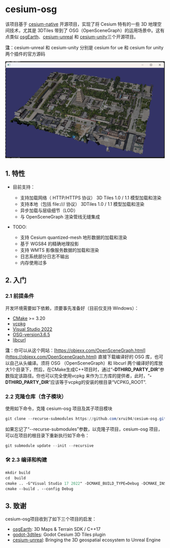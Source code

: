 # cesium-osg

该项目基于 [cesium-native](https://github.com/CesiumGS/cesium-native) 开源项目，实现了将 Cesium 特有的一些 3D 地理空间技术，尤其是 3DTiles 带到了 OSG（OpenSceneGraph）的运用场景中。这有点类似 [osgEarth](https://github.com/gwaldron/osgearth)、[cesium-unreal](https://github.com/CesiumGS/cesium-unreal) 和 [cesium-unity](https://github.com/CesiumGS/cesium-unreal)三个开源项目。

**注**：cesium-unreal 和 cesium-unity 分别是 cesium for ue 和 cesium for unity两个插件的官方源码

![test_01.png](./screenshot/test_01.png)

## 1. 特性

- 目前支持：
  - 支持加载网络（ HTTP/HTTPS 协议） 3D Tiles 1.0 / 1.1 模型加载和渲染
  - 支持本地（包括 file:/// 协议） 3DTiles 1.0 / 1.1 模型加载和渲染
  - 异步加载与层级细节（LOD）
  - 与 OpenSceneGraph 渲染管线无缝集成

- TODO:
  - 支持 Cesium quantized-mesh 地形数据的加载和渲染
  - 基于 WGS84 的精确地理投影
  - 支持 WMTS 影像服务数据的加载和渲染
  - 日志系统部分日志不输出
  - 内存使用过多

## 2. 入门

### 2.1 前提条件

开发环境需要如下依赖，须要事先准备好（目前仅支持 Windows）：

- [CMake](https://cmake.org/) >= 3.20
- [vcpkg](https://learn.microsoft.com/zh-cn/vcpkg/get_started/get-started)
- [Visual Studio 2022](https://visualstudio.microsoft.com/)
- [OSG-version3.6.5](www.openscenegraph.org)
- [libcurl](https://curl.se/libcurl/)

**注**：你可以从这个网站：[https://objexx.com/OpenSceneGraph.html](https://objexx.com/OpenSceneGraph.html) 直接下载编译好的 OSG 库，也可以自己从头编译。须将 OSG （OpenSceneGraph）和 libcurl 两个编译好的库放大1个目录下，然后，在CMake生成C++项目时，通过“**-DTHIRD_PARTY_DIR**”参数指定该路径。你也可以完全使用vcpkg 来作为三方库的提供者，此时，“**-DTHIRD_PARTY_DIR**”应该等于vcpkg的安装的根目录“VCPKG_ROOT”.

### 2.2 克隆仓库（含子模块）

使用如下命令，克隆 cesium-osg 项目及其子项目模块

```powershell
git clone --recurse-submodules https://github.com/xrui94/cesium-osg.git
```

如果忘记了“--recurse-submodules”参数，以克隆子项目，cesium-osg 项目，可以在项目的根目录下重新执行如下命令：

```powershell
git submodule update --init --recursive
```

### 🛠 2.3 编译和构建

```ps
mkdir build
cd  build
cmake .. -G"Visual Studio 17 2022" -DCMAKE_BUILD_TYPE=Debug -DCMAKE_INSTALL_PREFIX="./build/install" -DTHIRD_PARTY_DIR=C:/env/libc++
cmake --build . --config Debug
```

## 3. 致谢

cesium-osg项目收到了如下三个项目的启发：
- [osgEarth](https://github.com/gwaldron/osgearth): 3D Maps & Terrain SDK / C++17
- [godot-3dtiles](https://github.com/wxzen/godot-3dtiles): Godot Cesium 3D Tiles plugin
- [cesium-unreal](https://github.com/CesiumGS/cesium-unreal): Bringing the 3D geospatial ecosystem to Unreal Engine
